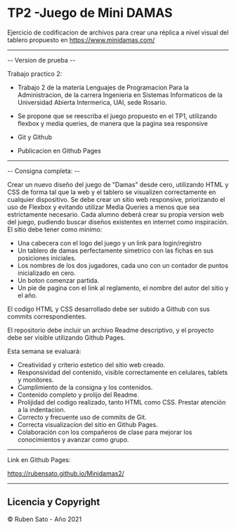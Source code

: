 # TP2 -Juego de Mini DAMAS

Ejercicio de codificacion de archivos para crear una réplica a nivel visual del tablero propuesto en https://www.minidamas.com/

---
-- Version de prueba --

Trabajo practico 2:

- Trabajo 2 de la materia Lenguajes de Programacion Para la Administracion, de la carrera Ingenieria en Sistemas Informaticos de la Universidad Abierta Intermerica, UAI, sede Rosario.

- Se propone que se reescriba el juego propuesto en el TP1, utilizando flexbox y media queries, de manera que la pagina sea responsive

- Git y Github

- Publicacion en Github Pages

---
-- Consigna completa: --

Crear un nuevo diseño del juego de "Damas" desde cero, utilizando HTML y CSS de forma tal que la web y el tablero se visualizen correctamente en cualquier dispositivo. Se debe crear un sitio web responsive, priorizando el uso de Flexbox y evitando utilizar Media Queries a menos que sea estrictamente necesario. Cada alumno deberá crear su propia version web del juego, pudiendo buscar diseños existentes en internet como inspiración. El sitio debe tener como minimo:

- Una cabecera con el logo del juego y un link para login/registro
- Un tablero de damas perfectamente simetrico con las fichas en sus posiciones iniciales.
- Los nombres de los dos jugadores, cada uno con un contador de puntos inicializado en cero.
- Un boton comenzar partida.
- Un pie de pagina con el link al reglamento, el nombre del autor del sitio y el año.


El codigo HTML y CSS desarrollado debe ser subido a Github con sus commits correspondientes.

El repositorio debe incluir un archivo Readme descriptivo, y el proyecto debe ser visible utilizando Github Pages.

Esta semana se evaluará:

- Creatividad y criterio estetico del sitio web creado.
- Responsividad del contenido, visible correctamente en celulares, tablets y monitores.
- Cumplimiento de la consigna y los contenidos.
- Contenido completo y prolijo del Readme.
- Prolijidad del codigo realizado, tanto HTML como CSS. Prestar atención a la indentacion.
- Correcto y frecuente uso de commits de Git.
- Correcta visualizacion del sitio en Github Pages.
- Colaboración con los compañeros de clase para mejorar los conocimientos y avanzar como grupo.

---
Link en Github Pages:

https://rubensato.github.io/Minidamas2/

---
## Licencia y Copyright

© Ruben Sato - Año 2021
